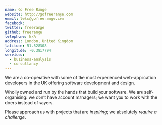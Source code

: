 ```yaml
---
name: Go Free Range
website: http://gofreerange.com
email: lets@gofreerange.com
facebook:
twitter: freerange
github: freerange
telephone: N/A
address: London, United Kingdom
latitude: 51.528308
longitude: -0.3817794
services:
  - business-analysis
  - consultancy
---
```

We are a co-operative with some of the most experienced web-application developers in the UK offering software development and design.

Wholly owned and run by the hands that build your software. We are self-organising: we don’t have account managers; we want you to work with the doers instead of sayers.

Please approach us with projects that are _inspiring_; we absolutely _require a challenge_.
